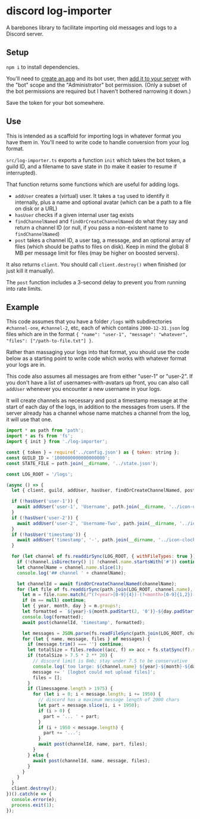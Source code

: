 # discord log-importer

A barebones library to facilitate importing old messages and logs to a Discord server.

## Setup

`npm i` to install dependencies.

You'll need to [create an app](https://discordjs.guide/preparations/setting-up-a-bot-application.html) and its bot user, then [add it to your server](https://discordjs.guide/preparations/adding-your-bot-to-servers.html) with the "bot" scope and the "Administrator" bot permission. (Only a subset of the bot permissions are required but I haven't bothered narrowing it down.)

Save the token for your bot somewhere.

## Use

This is intended as a scaffold for importing logs in whatever format you have them in. You'll need to write code to handle conversion from your log format.

`src/log-importer.ts` exports a function `init` which takes the bot token, a guild ID, and a filename to save state in (to make it easier to resume if interrupted).

That function returns some functions which are useful for adding logs.

- `addUser` creates a (virtual) user. It takes a `tag` used to identify it internally, plus a name and optional avatar (which can be a path to a file on disk or a URL)
- `hasUser` checks if a given internal user tag exists
- `findChannelNamed` and `findOrCreateChannelNamed` do what they say and return a channel ID (or null, if you pass a non-existent name to `findChannelNamed`)
- `post` takes a channel ID, a user tag, a message, and an optional array of files (which should be paths to files on disk). Keep in mind the global 8 MB per message limit for files (may be higher on boosted servers).

It also returns `client`. You should call `client.destroy()` when finished (or just kill it manually).

The `post` function includes a 3-second delay to prevent you from running into rate limits.

## Example

This code assumes that you have a folder `/logs` with subdirectories `#channel-one`, `#channel-2`, etc, each of which contains `2000-12-31.json` log files which are in the format `{ "name": "user-1", "message": "whatever", "files": ["/path-to-file.txt"] }`.

Rather than massaging your logs into that format, you should use the code below as a starting point to write code which works with whatever format your logs are in.

This code also assumes all messages are from either "user-1" or "user-2". If you don't have a list of usernames-with-avatars up front, you can also call `addUser` whenever you encounter a new username in your logs.

It will create channels as necessary and post a timestamp message at the start of each day of the logs, in addition to the messages from users. If the server already has a channel whose name matches a channel from the log, it will use that one.

```js
import * as path from 'path';
import * as fs from 'fs';
import { init } from './log-importer';

const { token } = require('../config.json') as { token: string };
const GUILD_ID = '1000000000000000000';
const STATE_FILE = path.join(__dirname, '../state.json');

const LOG_ROOT = '/logs';

(async () => {
  let { client, guild, addUser, hasUser, findOrCreateChannelNamed, post } = await init(token, GUILD_ID, STATE_FILE);

  if (!hasUser('user-1')) {
    await addUser('user-1', 'Username', path.join(__dirname, '../icon-user-1.jpg'));
  }
  if (!hasUser('user-2')) {
    await addUser('user-2', 'Username-Two', path.join(__dirname, '../icon-user-2.jpg'));
  }
  if (!hasUser('timestamp')) {
    await addUser('timestamp', '-', path.join(__dirname, '../icon-clock.jpg'));
  }

  for (let channel of fs.readdirSync(LOG_ROOT, { withFileTypes: true })) {
    if (!channel.isDirectory() || !channel.name.startsWith('#')) continue;
    let channelName = channel.name.slice(1);
    console.log('## channel ' + channelName);

    let channelId = await findOrCreateChannelNamed(channelName);
    for (let file of fs.readdirSync(path.join(LOG_ROOT, channel.name), { withFileTypes: true })) {
      let m = file.name.match(/^(?<year>[0-9]{4})-(?<month>[0-9]{1,2})-(?<day>[0-9]{1,2})\.json$/);
      if (m == null) continue;
      let { year, month, day } = m.groups!;
      let formatted = `${year}-${month.padStart(2, '0')}-${day.padStart(2, '0')}`;
      console.log(formatted);
      await post(channelId, 'timestamp', formatted);

      let messages = JSON.parse(fs.readFileSync(path.join(LOG_ROOT, channel.name, file.name), 'utf8').split('\n'));
      for (let { name, message, files } of messages) {
        if (message.trim() === '') continue;
        let totalSize = files.reduce((acc, f) => acc + fs.statSync(f).size, 0);
        if (totalSize > 7.5 * 2 ** 20) {
          // discord limit is 8mb; stay under 7.5 to be conservative
          console.log(`too large: ${channel.name} ${year}-${month}-${day} ${m2[0]}`);
          message += ' [logbot could not upload files]';
          files = [];
        }
        if (limessagene.length > 1975) {
          for (let i = 0; i < message.length; i += 1950) {
            // discord has a maximum message length of 2000 chars
            let part = message.slice(i, i + 1950);
            if (i > 0) {
              part = '... ' + part;
            }
            if (i + 1950 < message.length) {
              part += '...';
            }
            await post(channelId, name, part, files);
          }
        } else {
          await post(channelId, name, message, files);
        }
      }
    }
  }
  client.destroy();
})().catch(e => {
  console.error(e);
  process.exit(1);
});
```
